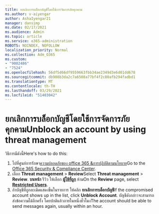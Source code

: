 ```yaml
---
title: ยกเลิกการบล็อกบัญชีโดยใช้การจัดการภัยคุกคาม
ms.author: v-aiyengar
author: AshaIyengar21
manager: dansimp
ms.date: 02/17/2021
ms.audience: Admin
ms.topic: article
ms.service: o365-administration
ROBOTS: NOINDEX, NOFOLLOW
localization_priority: Normal
ms.collection: Adm_O365
ms.custom:
- "9002486"
- "7524"
ms.openlocfilehash: 56df5d66df9559663fbb34ae2349d3e6d01dd678
ms.sourcegitcommit: db908b3da2c7a6508a77bf4f2c80afb294fadbd1
ms.translationtype: MT
ms.contentlocale: th-TH
ms.lasthandoff: 03/29/2021
ms.locfileid: "51403042"
---
```

# <a name="unblock-an-account-by-using-threat-management"></a><span data-ttu-id="0f414-102">ยกเลิกการบล็อกบัญชีโดยใช้การจัดการภัยคุกคาม</span><span class="sxs-lookup"><span data-stu-id="0f414-102">Unblock an account by using threat management</span></span>

<span data-ttu-id="0f414-103">วิธีการมีดังนี้</span><span class="sxs-lookup"><span data-stu-id="0f414-103">Here's how to do this:</span></span> 

1. <span data-ttu-id="0f414-104">ไปที่ศูนย์การรักษา[ความปลอดภัยของ office 365 &การปฏิบัติตามนโยบาย](https://go.microsoft.com/fwlink/p/?linkid=2077143)</span><span class="sxs-lookup"><span data-stu-id="0f414-104">Go to the [Office 365 Security & Compliance Center](https://go.microsoft.com/fwlink/p/?linkid=2077143).</span></span>
1. <span data-ttu-id="0f414-105">เลือก **Threat management**  >  **Review**</span><span class="sxs-lookup"><span data-stu-id="0f414-105">Select **Threat management** > **Review**.</span></span> <span data-ttu-id="0f414-106">**บนหน้า** รีวิว ให้เลือก **[ผู้ใช้ที่ถูก](https://go.microsoft.com/fwlink/?linkid=2103514)** ห้าม</span><span class="sxs-lookup"><span data-stu-id="0f414-106">On the **Review** page, select **[Restricted Users](https://go.microsoft.com/fwlink/?linkid=2103514)**.</span></span>
1. <span data-ttu-id="0f414-107">ถ้าบัญชีที่ถูกละเมิดแสดงขึ้นในรายการ ให้คลิก **ยกเลิกการบล็อกบัญชี**</span><span class="sxs-lookup"><span data-stu-id="0f414-107">If the compromised account shows up in the list, click **Unblock Account**.</span></span> <span data-ttu-id="0f414-108">บัญชีดังกล่าวจะสามารถส่งข้อความได้อีกครั้ง โดยปกติแล้วภายในหนึ่งชั่วโมง</span><span class="sxs-lookup"><span data-stu-id="0f414-108">The account should be able to send messages again, usually within an hour.</span></span>